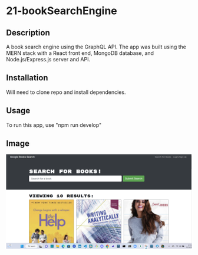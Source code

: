 # 21-bookSearchEngine

## Description
A book search engine using the GraphQL API. The app was built using the MERN stack with a React front end, MongoDB database, and Node.js/Express.js server and API. 

## Installation
Will need to clone repo and install dependencies. 


## Usage
To run this app, use "npm run develop"


## Image

![Page Image](./client/src/assets/se_pic.png)